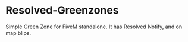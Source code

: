 # Resolved-Greenzones
Simple Green Zone for FiveM standalone. It has Resolved Notify, and on map blips.
